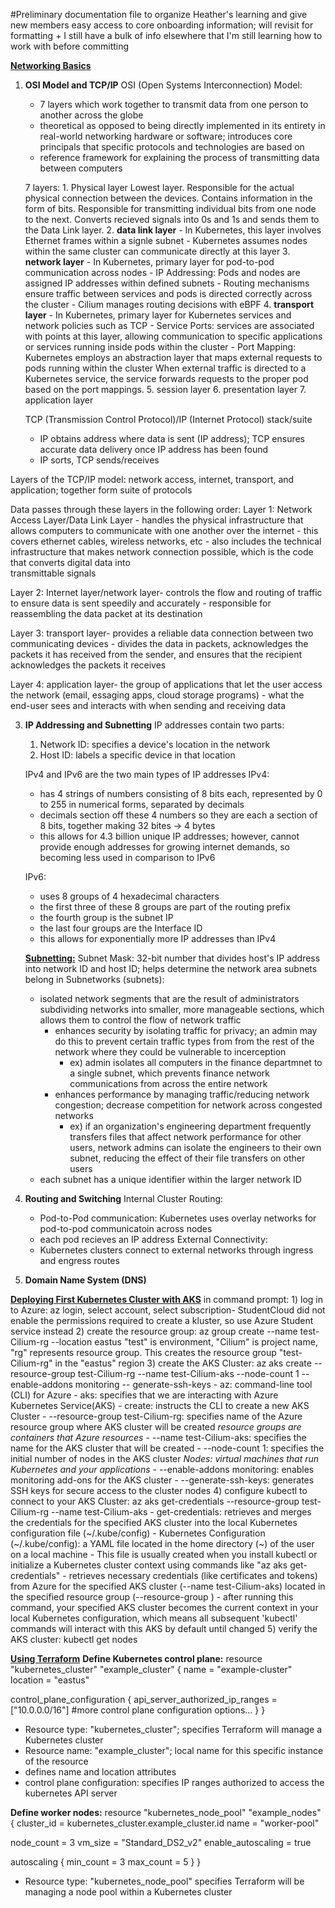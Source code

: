 #Preliminary documentation file to organize Heather's learning and give new members easy access to core onboarding information; will revisit for formatting + I still have a bulk of info elsewhere that I'm still learning how to work with before committing

<u><strong>Networking Basics</strong></u>

1. **OSI Model and TCP/IP**
   OSI (Open Systems Interconnection) Model:
      - 7 layers which work together to transmit data from one person to another across the globe
      - theoretical as opposed to being directly implemented in its entirety in real-world networking hardware or software; introduces core principals
        that specific protocols and technologies are based on
      - reference framework for explaining the process of transmitting data between computers
        
      7 layers:
       1\. Physical layer
           Lowest layer. Responsible for the actual physical connection between the devices. Contains information in the form of bits.
           Responsible for transmitting individual bits from one node to the next. Converts recieved signals into 0s and 1s and sends them to the
           Data Link layer.
       2\. **data link layer**
         - In Kubernetes, this layer involves Ethernet frames within a signle subnet
         - Kubernetes assumes nodes within the same cluster can communicate directly at this layer
       3\. **network layer**
         - In Kubernetes, primary layer for pod-to-pod communication across nodes
         - IP Addressing: Pods and nodes are assigned IP addresses within defined subnets
         - Routing mechanisms ensure traffic between services and pods is directed correctly across the cluster
            - Cilium manages routing decisions with eBPF
       4\. **transport layer**
         - In Kubernetes, primary layer for Kubernetes services and network policies such as TCP
         - Service Ports: services are associated with points at this layer, allowing communication to specific applications or
           services running inside pods within the cluster
         - Port Mapping: Kubernetes employs an abstraction layer that maps external requests to pods running within the cluster
                         When external traffic is directed to a Kubernetes service, the service forwards requests to the proper
                         pod based on the port mappings.
       5\. session layer
       6\. presentation layer
       7\. application layer
   
   TCP (Transmission Control Protocol)/IP (Internet Protocol) stack/suite
    - IP obtains address where data is sent (IP address); TCP ensures accurate data delivery once IP address has been found
    - IP sorts, TCP sends/receives

  Layers of the TCP/IP model: network access, internet, transport, and application; together form suite of protocols

  Data passes through these layers in the following order:
  Layer 1: Network Access Layer/Data Link Layer
      - handles the physical infrastructure that allows computers to communicate with one another over the internet
          - this covers ethernet cables, wireless networks, etc
      - also includes the technical infrastructure that makes network connection possible, which is the code that converts digital data into  
        transmittable signals
  
  Layer 2: Internet layer/network layer- controls the flow and routing of traffic to ensure data is sent speedily and accurately
      - responsible for reassembling the data packet at its destination
  
  Layer 3: transport layer- provides a reliable data connection between two communicating devices
      - divides the data in packets, acknowledges the packets it has received from the sender, and ensures that the recipient acknowledges the packets it receives
  
  Layer 4: application layer- the group of applications that let the user access the network (email, essaging apps, cloud storage programs)
      - what the end-user sees and interacts with when sending and receiving data

      
3. **IP Addressing and Subnetting**
   IP addresses contain two parts:
    1) Network ID: specifies a device's location in the network
    2) Host ID: labels a specific device in that location
       
   IPv4 and IPv6 are the two main types of IP addresses 
   IPv4:
   - has 4 strings of numbers consisting of 8 bits each, represented by 0 to 255 in numerical forms, separated by decimals
   - decimals section off these 4 numbers so they are each a section of 8 bits, together making 32 bites -> 4 bytes
   - this allows for 4.3 billion unique IP addresses; however, cannot provide enough addresses for growing internet demands, so becoming less used in comparison to IPv6

   IPv6:
   - uses 8 groups of 4 hexadecimal characters
   - the first three of these 8 groups are part of the routing prefix
   - the fourth group is the subnet IP
   - the last four groups are the Interface ID
   - this allows for exponentially more IP addresses than IPv4


   <u><strong> Subnetting:</strong></u>
   Subnet Mask: 32-bit number that divides host's IP address into network ID and host ID; helps determine the network area subnets
   belong in
   Subnetworks (subnets):
   - isolated network segments that are the result of administrators subdividing networks into smaller, more manageable sections, which allows
     them to control the flow of network traffic
       - enhances security by isolating traffic for privacy; an admin may do this to prevent certain traffic types from
         from the rest of the network where they could be vulnerable to incerception
           - ex) admin isolates all computers in the finance departmnet to a single subnet, which prevents finance
                 network communications from across the entire network 
       - enhances performance by managing traffic/reducing network congestion; decrease competition for network across congested networks
           - ex) if an organization's engineering department frequently transfers files that affect network performance for other users,
                 network admins can isolate the engineers to their own subnet, reducing the effect of their file transfers on other users
   - each subnet has a unique identifier within the larger network ID

3. **Routing and Switching**
   Internal Cluster Routing:
      - Pod-to-Pod communication: Kubernetes uses overlay networks for pod-to-pod communicatoin across nodes
      - each pod recieves an IP address
   External Connectivity:
      - Kubernetes clusters connect to external networks through ingress and engress routes
5. **Domain Name System (DNS)**


<u><strong>Deploying First Kubernetes Cluster with AKS</strong></u>
in command prompt: 
    1) log in to Azure: az login, select account, select subscription- StudentCloud did not enable the permissions required to create a kluster, so 
       use Azure Student service instead
    2) create the resource group: az group create --name test-Cilium-rg --location eastus
        "test" is environment, "Cilium" is project name, "rg" represents resource group.
        This creates the resource group "test-Cilium-rg" in the "eastus" region
    3) create the AKS Cluster: az aks create --resource-group test-Cilium-rg --name test-Cilium-aks --node-count 1 --enable-addons monitoring --
       generate-ssh-keys
        - az: command-line tool (CLI) for Azure
        - aks: specifies that we are interacting with Azure Kubernetes Service(AKS)
        - create: instructs the CLI to create a new AKS Cluster
        - --resource-group test-Cilium-rg: specifies name of the Azure resource group where AKS cluster will be created
            *resource groups are containers that Azure resources*
        - --name test-Cilium-aks: specifies the name for the AKS cluster that will be created
        - --node-count 1: specifies the initial number of nodes in the AKS cluster
            *Nodes: virtual machines that run Kubernetes and your applications*
        - --enable-addons monitoring: enables monitoring add-ons for the AKS cluster
        - --generate-ssh-keys: generates SSH keys for secure access to the cluster nodes
    4) configure kubectl to connect to your AKS Cluster: az aks get-credentials --resource-group test-Cilium-rg --name test-Cilium-aks
        - get-credentials: retrieves and merges the credentials for the specified AKS cluster into the local Kubernetes configuration file 
                           (~/.kube/config)
            - Kubernetes Configuration (~/.kube/config): a YAML file located in the home directory (~) of the user on a local machine
            - This file is usually created when you install kubectl or initialize a Kubernetes cluster context using commands like "az aks get-
              credentials"
            - retrieves necessary credentials (like certificates and tokens) from Azure for the specified AKS cluster (--name test-Cilium-aks) 
              located in the specified resource group (--resource-group <test-Cilium-rg>)
        - after running this command, your specified AKS cluster becomes the current context in your local Kubernetes configuration,
          which means all subsequent 'kubectl' commands will interact with this AKS by default until changed
    5) verify the AKS cluster: kubectl get nodes


<u><strong>Using Terraform</strong></u>
**Define Kubernetes control plane:**
resource "kubernetes_cluster" "example_cluster" {
  name = "example-cluster"
  location = "eastus"

  control_plane_configuration {
    api_server_authorized_ip_ranges = ["10.0.0.0/16"]
    #more control plane configuration options...
  }
}
   - Resource type: "kubernetes_cluster"; specifies Terraform will manage a Kubernetes cluster
   - Resource name: "example_cluster"; local name for this specific instance of the resource
   - defines name and location attributes
   - control plane configuration: specifies IP ranges authorized to access the kubernetes API server

**Define worker nodes:**
resource "kubernetes_node_pool" "example_nodes" {
  cluster_id = kubernetes_cluster.example_cluster.id
  name       = "worker-pool"

  node_count = 3
  vm_size = "Standard_DS2_v2"
  enable_autoscaling = true

  autoscaling {
    min_count = 3
    max_count = 5
  }
}
   - Resource type: "kubernetes_node_pool" specifies Terraform will be managing a node pool within a Kubernetes cluster
